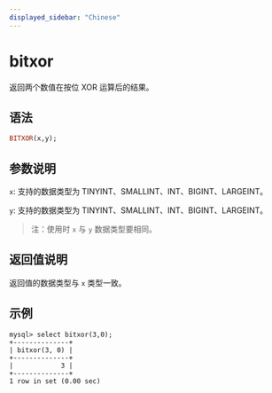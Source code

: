```yaml
---
displayed_sidebar: "Chinese"
---
```


# bitxor



返回两个数值在按位 XOR 运算后的结果。

## 语法

```Haskell
BITXOR(x,y);
```

## 参数说明

`x`: 支持的数据类型为 TINYINT、SMALLINT、INT、BIGINT、LARGEINT。

`y`: 支持的数据类型为 TINYINT、SMALLINT、INT、BIGINT、LARGEINT。

> 注：使用时 `x` 与 `y` 数据类型要相同。

## 返回值说明

返回值的数据类型与 `x` 类型一致。

## 示例

```Plain Text
mysql> select bitxor(3,0);
+--------------+
| bitxor(3, 0) |
+--------------+
|            3 |
+--------------+
1 row in set (0.00 sec)
```
